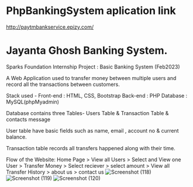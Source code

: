 # PhpBankingSystem aplication link

http://paytmbankservice.epizy.com/

# Jayanta Ghosh Banking System.

Sparks Foundation Internship Project : Basic Banking System (Feb2023)

A Web Application used to transfer money between multiple users and record all the transactions between customers.

Stack used - Front-end : HTML, CSS, Bootstrap 
             Back-end : PHP 
             Database : MySQL(phpMyadmin)

Database contains three Tables- Users Table & Transaction Table & contacts message

User table have basic fields such as name, email , account no & current balance.

Transaction table records all transfers happened along with their time.

Flow of the Website: 
      Home Page > View all Users > Select and View one User > Transfer Money > Select reciever > select amount > View all Transfer History > about us > contact us
![Screenshot (118)](https://user-images.githubusercontent.com/91887269/219066771-6862c625-c896-4874-962a-5c47083144ed.png)
![Screenshot (119)](https://user-images.githubusercontent.com/91887269/219066814-52d39099-22ab-4682-9063-a0058c463599.png)
![Screenshot (120)](https://user-images.githubusercontent.com/91887269/219066828-89e2ea50-8d0b-4357-b937-db9e068f9914.png)
